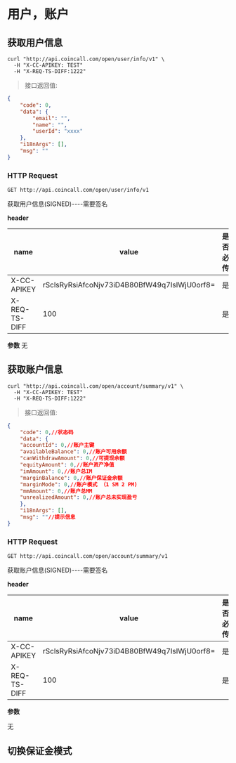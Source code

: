 # 用户，账户

## 获取用户信息

```shell
curl "http://api.coincall.com/open/user/info/v1" \
  -H "X-CC-APIKEY: TEST"
  -H "X-REQ-TS-DIFF:1222"
```
<!-- 
```java
import coincall

CoincallClient api = new CoincallClient("key","secret");
api.userInfo()
```

```python
import coincall

api = coincall.authorize('key','secret')
api.userInfo()
```



```javascript
const cc = require('coincall');

let api = cc.authorize('test','test');
let user = api.user.info();
``` -->

> 接口返回值:

```json
{
	"code": 0,
	"data": {
		"email": "",
		"name": "",
		"userId": "xxxx"
	},
	"i18nArgs": [],
	"msg": ""
}
```


### HTTP Request

`GET http://api.coincall.com/open/user/info/v1`
<aside class="notice">
    获取用户信息(SIGNED)----需要签名
</aside>


**header**

name  | value  | 是否必传 
-------------- | -------------- | --------------
X-CC-APIKEY | rSclsRyRsiAfcoNjv73iD4B80BfW49q7IsIWjU0orf8= | 是
X-REQ-TS-DIFF | 100 | 是

**参数**
无


## 获取账户信息

```shell
curl "http://api.coincall.com/open/account/summary/v1" \
  -H "X-CC-APIKEY: TEST"
  -H "X-REQ-TS-DIFF:1222"
```
<!-- 
```java
import coincall

CoincallClient api = new CoincallClient("key","secret");
api.accountSummary()
```

```python
import coincall

api = coincall.authorize('key','secret')
api.account.summary()
```



```javascript
const cc = require('coincall');

let api = cc.authorize('test','test');
let account = api.account.summary();
``` -->

> 接口返回值:

```json
{
	"code": 0,//状态码
	"data": {
    "accountId": 0,//账户主键
    "availableBalance": 0,//账户可用余额
    "canWithdrawAmount": 0,//可提现余额
    "equityAmount": 0,//账户资产净值
    "imAmount": 0,//账户总IM
    "marginBalance": 0,//账户保证金余额
    "marginMode": 0,//账户模式 （1 SM 2 PM)
    "mmAmount": 0,//账户总MM
    "unrealizedAmount": 0,//账户总未实现盈亏
	},
	"i18nArgs": [],
	"msg": ""//提示信息
}

```


### HTTP Request

`GET http://api.coincall.com/open/account/summary/v1`

<aside class="notice">
    获取账户信息(SIGNED)----需要签名
</aside>

**header**

name  | value  | 是否必传 
-------------- | -------------- | --------------
X-CC-APIKEY | rSclsRyRsiAfcoNjv73iD4B80BfW49q7IsIWjU0orf8= | 是
X-REQ-TS-DIFF | 100 | 是

**参数**

无

## 切换保证金模式
